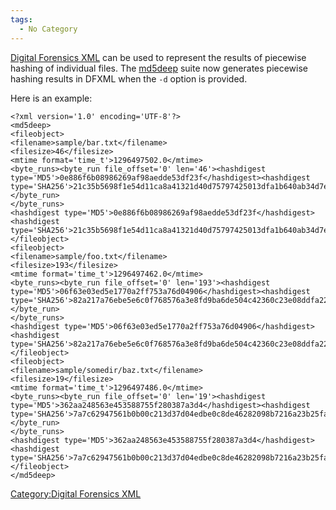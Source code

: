```yaml
---
tags:
  - No Category
---
```

[Digital Forensics XML](:category:digital_forensics_xml.md) can
be used to represent the results of piecewise hashing of individual
files. The [md5deep](md5deep.md) suite now generates piecewise
hashing results in DFXML when the `-d` option is provided.

Here is an example:

    <?xml version='1.0' encoding='UTF-8'?>
    <md5deep>
    <fileobject>
    <filename>sample/bar.txt</filename>
    <filesize>46</filesize>
    <mtime format='time_t'>1296497502.0</mtime>
    <byte_runs><byte_run file_offset='0' len='46'><hashdigest type='MD5'>0e886f6b08986269af98aedde53df23f</hashdigest><hashdigest type='SHA256'>21c35b5698f1e54d11ca8a41321d40d75797425013dfa1b640ab34d7efa7f1ac</hashdigest></byte_run>
    </byte_runs>
    <hashdigest type='MD5'>0e886f6b08986269af98aedde53df23f</hashdigest>
    <hashdigest type='SHA256'>21c35b5698f1e54d11ca8a41321d40d75797425013dfa1b640ab34d7efa7f1ac</hashdigest>
    </fileobject>
    <fileobject>
    <filename>sample/foo.txt</filename>
    <filesize>193</filesize>
    <mtime format='time_t'>1296497462.0</mtime>
    <byte_runs><byte_run file_offset='0' len='193'><hashdigest type='MD5'>06f63e03ed5e1770a2ff753a76d04906</hashdigest><hashdigest type='SHA256'>82a217a76ebe5e6c0f768576a3e8fd9ba6de504c42360c23e08ddfa22e711ba0</hashdigest></byte_run>
    </byte_runs>
    <hashdigest type='MD5'>06f63e03ed5e1770a2ff753a76d04906</hashdigest>
    <hashdigest type='SHA256'>82a217a76ebe5e6c0f768576a3e8fd9ba6de504c42360c23e08ddfa22e711ba0</hashdigest>
    </fileobject>
    <fileobject>
    <filename>sample/somedir/baz.txt</filename>
    <filesize>19</filesize>
    <mtime format='time_t'>1296497486.0</mtime>
    <byte_runs><byte_run file_offset='0' len='19'><hashdigest type='MD5'>362aa248563e453588755f280387a3d4</hashdigest><hashdigest type='SHA256'>7a7c62947561b0b00c213d37d04edbe0c8de46282098b7216a23b25fa336f150</hashdigest></byte_run>
    </byte_runs>
    <hashdigest type='MD5'>362aa248563e453588755f280387a3d4</hashdigest>
    <hashdigest type='SHA256'>7a7c62947561b0b00c213d37d04edbe0c8de46282098b7216a23b25fa336f150</hashdigest>
    </fileobject>
    </md5deep>

[Category:Digital Forensics
XML](category:digital_forensics_xml.md)